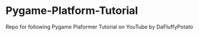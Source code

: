 # Pygame-Platform-Tutorial
Repo for following Pygame Plaformer Tutorial on YouTube by DaFluffyPotato
